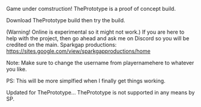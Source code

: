 Game under comstruction! ThePrototype is a proof of concept build.

Download ThePrototype build then try the build.

(Warning! Online is experimental so it might not work.)
If you are here to help with the project, then go ahead and ask me on Discord so you will be credited on the main.
Sparkgap productions: https://sites.google.com/view/sparkgapproductions/home

Note: Make sure to change the username from playernamehere to whatever you like.

PS: This will be more simplfied when I finally get things working.

Updated for ThePrototype... ThePrototype is not supported in any means by SP.
